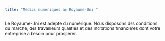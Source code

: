 ```yaml
---
title: "Médias numériques au Royaume-Uni "
---
```


Le Royaume-Uni est adepte du numérique. Nous disposons des conditions du marché, des travailleurs qualifiés et des incitations financières dont votre entreprise a besoin pour prospérer. 
